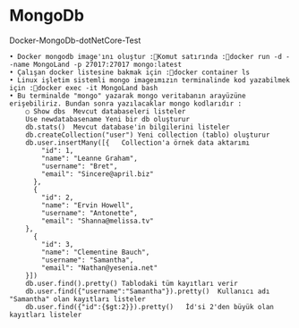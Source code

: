 # MongoDb
Docker-MongoDb-dotNetCore-Test

	• Docker mongodb image'ını oluştur :Komut satırında :docker run -d --name MongoLand -p 27017:27017 mongo:latest
	• Çalışan docker listesine bakmak için :docker container ls
	• Linux işletim sistemli mongo imageımızın terminalinde kod yazabilmek için :docker exec -it MongoLand bash
	• Bu terminalde "mongo" yazarak mongo veritabanın arayüzüne erişebiliriz. Bundan sonra yazılacaklar mongo kodlarıdır :
		○ Show dbs	Mevcut databaseleri listeler
		Use newdatabasename	Yeni bir db oluşturur
		db.stats()	Mevcut database'in bilgilerini listeler
		db.createCollection("user")	Yeni collection (tablo) oluşturur
		db.user.insertMany([{	Collection'a örnek data aktarımı
		    "id": 1,
		    "name": "Leanne Graham",
		    "username": "Bret",
		    "email": "Sincere@april.biz"
		  },
		  {
		    "id": 2,
		    "name": "Ervin Howell",
		    "username": "Antonette",
		    "email": "Shanna@melissa.tv" 
		},
		  {
		    "id": 3,
		    "name": "Clementine Bauch",
		    "username": "Samantha",
		    "email": "Nathan@yesenia.net" 
		}])
		db.user.find().pretty()	Tablodaki tüm kayıtları verir
		db.user.find({"username":"Samantha"}).pretty()	Kullanıcı adı "Samantha" olan kayıtları listeler
		db.user.find({"id":{$gt:2}}).pretty() 	İd'si 2'den büyük olan kayıtları listeler
